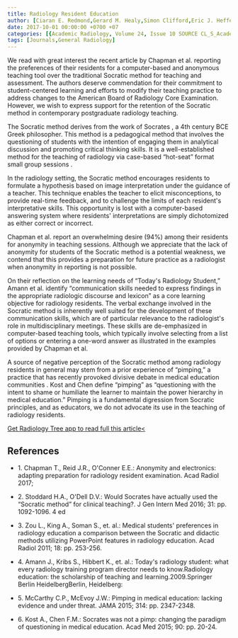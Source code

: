 ```yaml
---
title: Radiology Resident Education
author: [Ciaran E. Redmond,Gerard M. Healy,Simon Clifford,Eric J. Heffernan]
date: 2017-10-01 00:00:00 +0700 +07
categories: [{Academic Radiology, Volume 24, Issue 10 SOURCE CL_S_AcademicRadiologyVolume24Issue10 1}]
tags: [Journals,General Radiology]
---
```

We read with great interest the recent article by Chapman et al. reporting the preferences of their residents for a computer-based and anonymous teaching tool over the traditional Socratic method for teaching and assessment. The authors deserve commendation for their commitment to student-centered learning and efforts to modify their teaching practice to address changes to the American Board of Radiology Core Examination. However, we wish to express support for the retention of the Socratic method in contemporary postgraduate radiology teaching.

The Socratic method derives from the work of Socrates , a 4th century BCE Greek philosopher. This method is a pedagogical method that involves the questioning of students with the intention of engaging them in analytical discussion and promoting critical thinking skills. It is a well-established method for the teaching of radiology via case-based “hot-seat” format small group sessions .

In the radiology setting, the Socratic method encourages residents to formulate a hypothesis based on image interpretation under the guidance of a teacher. This technique enables the teacher to elicit misconceptions, to provide real-time feedback, and to challenge the limits of each resident's interpretative skills. This opportunity is lost with a computer-based answering system where residents' interpretations are simply dichotomized as either correct or incorrect.

Chapman et al. report an overwhelming desire (94%) among their residents for anonymity in teaching sessions. Although we appreciate that the lack of anonymity for students of the Socratic method is a potential weakness, we contend that this provides a preparation for future practice as a radiologist when anonymity in reporting is not possible.

On their reflection on the learning needs of “Today's Radiology Student,” Amann et al. identify “communication skills needed to express findings in the appropriate radiologic discourse and lexicon” as a core learning objective for radiology residents. The verbal exchange involved in the Socratic method is inherently well suited for the development of these communication skills, which are of particular relevance to the radiologist's role in multidisciplinary meetings. These skills are de-emphasized in computer-based teaching tools, which typically involve selecting from a list of options or entering a one-word answer as illustrated in the examples provided by Chapman et al.

A source of negative perception of the Socratic method among radiology residents in general may stem from a prior experience of “pimping,” a practice that has recently provoked divisive debate in medical education communities . Kost and Chen define “pimping” as “questioning with the intent to shame or humiliate the learner to maintain the power hierarchy in medical education.” Pimping is a fundamental digression from Socratic principles, and as educators, we do not advocate its use in the teaching of radiology residents.

[Get Radiology Tree app to read full this article<](https://clinicalpub.com/app)

## References

- 1\. Chapman T., Reid J.R., O'Conner E.E.: Anonymity and electronics: adapting preparation for radiology resident examination. Acad Radiol 2017;


- 2\. Stoddard H.A., O'Dell D.V.: Would Socrates have actually used the “Socratic method” for clinical teaching?. J Gen Intern Med 2016; 31: pp. 1092-1096. 4 ed


- 3\. Zou L., King A., Soman S., et. al.: Medical students' preferences in radiology education a comparison between the Socratic and didactic methods utilizing PowerPoint features in radiology education. Acad Radiol 2011; 18: pp. 253-256.


- 4\. Amann J., Kribs S., Hibbert K., et. al.: Today's radiology student: what every radiology training program director needs to know.Radiology education: the scholarship of teaching and learning.2009.Springer Berlin HeidelbergBerlin, Heidelberg:


- 5\. McCarthy C.P., McEvoy J.W.: Pimping in medical education: lacking evidence and under threat. JAMA 2015; 314: pp. 2347-2348.


- 6\. Kost A., Chen F.M.: Socrates was not a pimp: changing the paradigm of questioning in medical education. Acad Med 2015; 90: pp. 20-24.